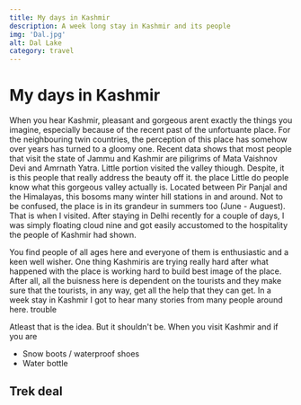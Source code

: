 ```yaml
---
title: My days in Kashmir
description: A week long stay in Kashmir and its people
img: 'Dal.jpg'
alt: Dal Lake
category: travel
---
```


# My days in Kashmir

When you hear Kashmir, pleasant and gorgeous arent exactly the things you imagine, especially because of the recent past of the unfortuante place. For the neighbouring twin countries, the perception of this place has somehow over years has turned to a gloomy one. Recent data shows that most people that visit the state of Jammu and Kashmir are piligrims of Mata Vaishnov Devi and Amrnath Yatra. Little portion visited the valley thiough. Despite, it is this people that really address the beauty off it. the place Little do people know what this gorgeous valley actually is. Located between Pir Panjal and the Himalayas, this bosoms many winter hill stations in and around. Not to be confused, the place is in its grandeur in summers too (June - Auguest). That is when I visited. After staying in Delhi recently for a couple of days, I was simply floating cloud nine and got easily accustomed to the hospitality the people of Kashmir had shown. 

You find people of all ages here and everyone of them is enthusiastic and a keen well wisher. One thing Kashmiris are trying really hard after what happened with the place is working hard to build best image of the place. After all, all the buisness here is dependent on the tourists and they make sure that the tourists, in any way, get all the help that they can get. In a week stay in Kashmir I got to hear many stories from many people around here. trouble 

Atleast that is the idea. But it shouldn't be. When you visit Kashmir and if you are 

- Snow boots / waterproof shoes
- Water bottle

## Trek deal
